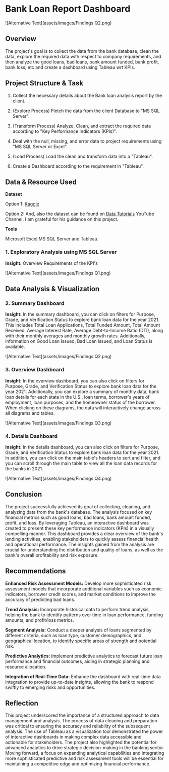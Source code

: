 # Bank Loan Report Dashboard

![Alternative Text](assets/images/Findings Q2.png)

## Overview
The project's goal is to collect the data from the bank database, clean the data, explore the required data with respect to company requirements, and then analyze the good loans, bad loans, bank amount funded, bank profit, bank loss, etc and create a dashboard using Tableau wrt KPIs.
## Project Structure & Task

1. Collect the necessary details about the Bank loan analysis report by the client.

2. (Explore Process) Fletch the data from the client Database to "MS SQL Server".

3. (Transform Process) Analyze, Clean, and extract the required data according to "Key Performance Indicators (KPIs)".

4. Deal with the null, missing, and error data to project requirements using "MS SQL Server or Excel".

5. (Load Process) Load the clean and transform data into a "Tableau".

6. Create a Dashboard according to the requirement in "Tableau".

## Data & Resource Used

**Dataset**

Option 1: [Kaggle](https://www.kaggle.com/datasets?fileType=csv)

Option 2: And, also the dataset can be found on [Data Tutorials](https://www.youtube.com/@datatutorials1) YouTube Channel. I am grateful for his guidance on this project.

**Tools** 

Microsoft Excel,MS SQL Server and Tableau.
### 1. Exploratory Analysis using MS SQL Server

**Insight:** Overview Requirements of the KPI's

![Alternative Text](assets/images/Findings Q1.png)

## Data Analysis & Visualization 

### 2. Summary Dashboard

**Insight:** In the summary dashboard, you can click on filters for Purpose, Grade, and Verification Status to explore bank loan data for the year 2021. This includes Total Loan Applications, Total Funded Amount, Total Amount Received, Average Interest Rate, Average Debt-to-Income Ratio (DTI), along with their monthly averages and monthly growth rates. Additionally, information on Good Loan Issued, Bad Loan Issued, and Loan Status is available.

![Alternative Text](assets/images/Findings Q2.png)

### 3. Overview Dashboard

**Insight:** In the overview dashboard, you can also click on filters for Purpose, Grade, and Verification Status to explore bank loan data for the year 2021. Additionally, you can explore a summary of monthly data, bank loan details for each state in the U.S., loan terms, borrower's years of employment, loan purposes, and the homeowner status of the borrower. When clicking on these diagrams, the data will interactively change across all diagrams and tables.

![Alternative Text](assets/images/Findings Q3.png)

### 4. Details Dashboard

**Insight:** In the details dashboard, you can also click on filters for Purpose, Grade, and Verification Status to explore bank loan data for the year 2021. In addition, you can click on the main table's headers to sort and filter, and you can scroll through the main table to view all the loan data records for the banks in 2021.

![Alternative Text](assets/images/Findings Q4.png)

## Conclusion
The project successfully achieved its goal of collecting, cleaning, and analyzing data from the bank's database. The analysis focused on key financial metrics such as good loans, bad loans, bank amount funded, profit, and loss. By leveraging Tableau, an interactive dashboard was created to present these key performance indicators (KPIs) in a visually compelling manner. This dashboard provides a clear overview of the bank's lending activities, enabling stakeholders to quickly assess financial health and operational performance. The insights gained from the analysis are crucial for understanding the distribution and quality of loans, as well as the bank's overall profitability and risk exposure.
## Recommendations
**Enhanced Risk Assessment Models:** Develop more sophisticated risk assessment models that incorporate additional variables such as economic indicators, borrower credit scores, and market conditions to improve the accuracy of predicting bad loans.

**Trend Analysis:** Incorporate historical data to perform trend analysis, helping the bank to identify patterns over time in loan performance, funding amounts, and profit/loss metrics.

**Segment Analysis:** Conduct a deeper analysis of loans segmented by different criteria, such as loan type, customer demographics, and geographical location, to identify specific areas of strength and potential risk.

**Predictive Analytics:** Implement predictive analytics to forecast future loan performance and financial outcomes, aiding in strategic planning and resource allocation.

**Integration of Real-Time Data:** Enhance the dashboard with real-time data integration to provide up-to-date insights, allowing the bank to respond swiftly to emerging risks and opportunities.

## Reflection
This project underscored the importance of a structured approach to data management and analysis. The process of data cleaning and preparation was critical to ensuring the accuracy and reliability of the subsequent analysis. The use of Tableau as a visualization tool demonstrated the power of interactive dashboards in making complex data accessible and actionable for stakeholders. The project also highlighted the potential for advanced analytics to drive strategic decision-making in the banking sector. Moving forward, a focus on expanding analytical capabilities and integrating more sophisticated predictive and risk assessment tools will be essential for maintaining a competitive edge and optimizing financial performance.

